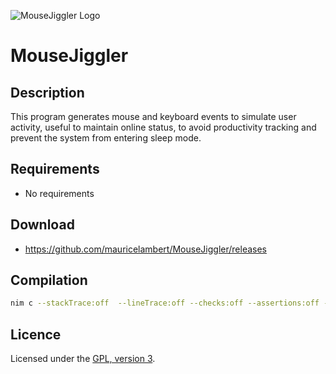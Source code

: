 ![MouseJiggler Logo](https://mauricelambert.github.io/info/python/security/MouseJiggler_small.png "MouseJiggler logo")

# MouseJiggler

## Description

This program generates mouse and keyboard events to simulate user activity, useful to maintain online status, to avoid productivity tracking and prevent the system from entering sleep mode.

## Requirements

 - No requirements

## Download

 - https://github.com/mauricelambert/MouseJiggler/releases

## Compilation

```bash
nim c --stackTrace:off  --lineTrace:off --checks:off --assertions:off -d:release -d=mingw --opt:size --passl:"-s" MouseJiggler.nim
```

## Licence

Licensed under the [GPL, version 3](https://www.gnu.org/licenses/).
